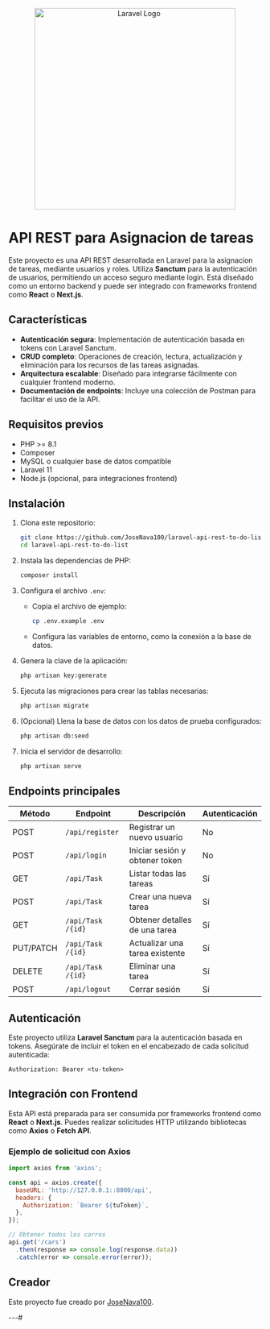 <p align="center"><a href="https://laravel.com" target="_blank"><img src="https://raw.githubusercontent.com/laravel/art/master/logo-lockup/5%20SVG/2%20CMYK/1%20Full%20Color/laravel-logolockup-cmyk-red.svg" width="400" alt="Laravel Logo"></a></p>


# API REST para Asignacion de tareas

Este proyecto es una API REST desarrollada en Laravel para la asignacion de tareas, mediante usuarios y roles. Utiliza **Sanctum** para la autenticación de usuarios, permitiendo un acceso seguro mediante login. Está diseñado como un entorno backend y puede ser integrado con frameworks frontend como **React** o **Next.js**.

## Características

- **Autenticación segura**: Implementación de autenticación basada en tokens con Laravel Sanctum.
- **CRUD completo**: Operaciones de creación, lectura, actualización y eliminación para los recursos de las tareas asignadas.
- **Arquitectura escalable**: Diseñado para integrarse fácilmente con cualquier frontend moderno.
- **Documentación de endpoints**: Incluye una colección de Postman para facilitar el uso de la API.

## Requisitos previos

- PHP >= 8.1
- Composer
- MySQL o cualquier base de datos compatible
- Laravel 11
- Node.js (opcional, para integraciones frontend)

## Instalación

1. Clona este repositorio:
   ```bash
   git clone https://github.com/JoseNava100/laravel-api-rest-to-do-list
   cd laravel-api-rest-to-do-list
   ```

2. Instala las dependencias de PHP:
   ```bash
   composer install
   ```

3. Configura el archivo `.env`:
   - Copia el archivo de ejemplo:
     ```bash
     cp .env.example .env
     ```
   - Configura las variables de entorno, como la conexión a la base de datos.

4. Genera la clave de la aplicación:
   ```bash
   php artisan key:generate
   ```

5. Ejecuta las migraciones para crear las tablas necesarias:
   ```bash
   php artisan migrate
   ```

6. (Opcional) Llena la base de datos con los datos de prueba configurados:
   ```bash
   php artisan db:seed
   ```

7. Inicia el servidor de desarrollo:
   ```bash
   php artisan serve
   ```

## Endpoints principales

| Método | Endpoint           | Descripción                     | Autenticación |
|--------|--------------------|---------------------------------|---------------|
| POST   | `/api/register`    | Registrar un nuevo usuario      | No            |
| POST   | `/api/login`       | Iniciar sesión y obtener token  | No            |
| GET    | `/api/Task `        | Listar todas las tareas         | Sí            |
| POST   | `/api/Task `        | Crear una nueva tarea            | Sí            |
| GET    | `/api/Task /{id}`   | Obtener detalles de una tarea    | Sí            |
| PUT/PATCH    | `/api/Task /{id}`   | Actualizar una tarea existente   | Sí            |
| DELETE | `/api/Task /{id}`   | Eliminar una tarea               | Sí            |
| POST   | `/api/logout`      | Cerrar sesión                   | Sí            |

## Autenticación

Este proyecto utiliza **Laravel Sanctum** para la autenticación basada en tokens. Asegúrate de incluir el token en el encabezado de cada solicitud autenticada:

```http
Authorization: Bearer <tu-token>
```

## Integración con Frontend

Esta API está preparada para ser consumida por frameworks frontend como **React** o **Next.js**. Puedes realizar solicitudes HTTP utilizando bibliotecas como **Axios** o **Fetch API**.

### Ejemplo de solicitud con Axios

```javascript
import axios from 'axios';

const api = axios.create({
  baseURL: 'http://127.0.0.1::8000/api',
  headers: {
    Authorization: `Bearer ${tuToken}`,
  },
});

// Obtener todos los carros
api.get('/cars')
  .then(response => console.log(response.data))
  .catch(error => console.error(error));
```

## Creador

Este proyecto fue creado por [JoseNava100](https://github.com/JoseNava100/laravel-sanctum-api-rest).

---#
